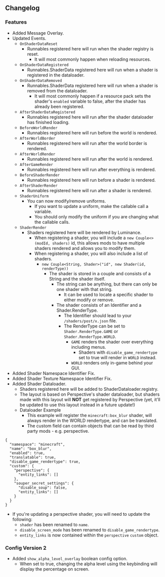 ## Changelog  
### Features  
- Added Message Overlay.  
- Updated Events.  
  - `OnShaderDataReset`  
    - Runnables registered here will run when the shader registry is reset.  
      - It will most commonly happen when reloading resources.  
  - `OnShaderDataRegistered`  
    - Runnables.ShaderData registered here will run when a shader is registered in the dataloader.  
  - `OnShaderDataRemoved`  
    - Runnables.ShaderData registered here will run when a shader is removed from the dataloader.  
      - It will most commonly happen if a resource pack sets the shader's `enabled` variable to false, after the shader has already been registered.  
  - `AfterShaderDataRegistered`  
    - Runnables registered here will run after the shader dataloader has finished loading.  
  - `BeforeWorldRender`  
    - Runnables registered here will run before the world is rendered.  
  - `AfterWorldBorder`  
    - Runnables registered here will run after the world border is rendered.  
  - `AfterWorldRender`  
    - Runnables registered here will run after the world is rendered.  
  - `AfterGameRender`  
    - Runnables registered here will run after everything is rendered.  
  - `BeforeShaderRender`  
    - Runnables registered here will run before a shader is rendered.  
  - `AfterShaderRender`  
    - Runnables registered here will run after a shader is rendered.  
  - `ShaderUniform`  
    - You can now modify/remove uniforms.  
      - If you want to update a uniform, make the callable call a variable.  
      - You should only modify the uniform if you are changing what the callable calls.  
  - `ShaderRender`  
    - Shaders registered here will be rendered by Luminance.  
      - When registering a shader, you will include a `new Couple<>(modId, shaders)` id, this allows mods to have multiple shaders rendered and allows you to modify them.  
      - When registering a shader, you will also include a list of shaders.  
        - `new Couple<String, Shader>("id", new Shader(id, renderType))`
          - The shader is stored in a couple and consists of a String and the shader itself.  
            - The string can be anything, but there can only be one shader with that string.  
              - It can be used to locate a specific shader to either modify or remove.  
            - The shader consists of an Identifier and a Shader.RenderType.  
              - The Identifier should lead to your `/shaders/post/x.json` file.  
              - The RenderType can be set to `Shader.RenderType.GAME` or `Shader.RenderType.WORLD`.  
                - `GAME` renders the shader over everything including menus.  
                  - Shaders with `disable_game_rendertype` set to true will render in `WORLD` instead.  
                - `WORLD` renders only in-game behind your GUI.  
- Added Shader Namespace Identifier Fix.  
- Added Shader Texture Namespace Identifier Fix.  
- Added Shader Dataloader.  
  - Shaders registered here will be added to ShaderDataloader.registry.  
  - The layout is based on Perspective's shader dataloader, but shaders made with this layout will **NOT** get registered by Perspective (yet, it'll be updated to use this layout instead in a future update!)
  - Dataloader Example  
    - This example will register the `minecraft:box_blur` shader, will always render in the WORLD rendertype, and can be translated.  
    - The custom field can contain objects that can be read by third party mods - e.g. perspective.  
```
{
  "namespace": "minecraft",
  "name": "box_blur",
  "enabled": true,
  "translatable": true,
  "disable_game_rendertype": true,
  "custom": {
    "perspective": {
      "entity_links": []
    },
    "souper_secret_settings": {
      "disable_soup": false,
      "entity_links": []
    }
  }
}
```
- If you're updating a perspective shader, you will need to update the following:  
  - `shader` has been renamed to `name`.  
  - `disable_screen_mode` has been renamed to `disable_game_rendertype`.  
  - `entity_links` is now contained within the `perspective` `custom` object.  
### Config Version 2  
- Added `show_alpha_level_overlay` boolean config option.  
  - When set to true, changing the alpha level using the keybinding will display the percentage on screen.